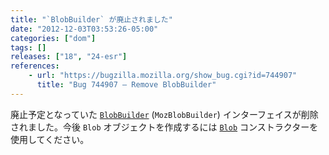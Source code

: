 ```yaml
---
title: "`BlobBuilder` が廃止されました"
date: "2012-12-03T03:53:26-05:00"
categories: ["dom"]
tags: []
releases: ["18", "24-esr"]
references:
    - url: "https://bugzilla.mozilla.org/show_bug.cgi?id=744907"
      title: "Bug 744907 – Remove BlobBuilder"
---
```

廃止予定となっていた [`BlobBuilder`](https://developer.mozilla.org/docs/DOM/BlobBuilder) (`MozBlobBuilder`) インターフェイスが削除されました。今後 `Blob` オブジェクトを作成するには [`Blob`](https://developer.mozilla.org/docs/DOM/Blob) コンストラクターを使用してください。
